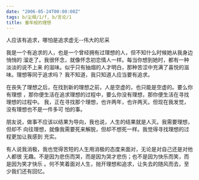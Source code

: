```yaml
---
date: "2006-05-24T00:00:00Z"
tags: b/尘烟/1/f, b/言论/1
title: 童年般的理想
---
```


人应该有追求，哪怕是追求虚无--伟大的尼采

我是一个有追求的人，也是一个曾经拥有过理想的人，但不知什么时候她从我身边悄悄的
溜走了。我很怀念，就像怀念初恋情人一样。每当你想到她时，都有一种淡淡的说不上来
的滋味。似乎只有抽烟的人才明白，那种苦涩中充满了喜悦的滋味。理想等同于追求吗？
我不知道，我只知道人应当要有追求。

在丧失了理想之后，在找到新的理想之前，人是空虚的，也只能是空虚的。要么你有理想
，那你便生活在追求理想的过程中，要么你没有理想，那你便生活在寻找理想的过程中。
我，正在寻找那个理想，也许两年，也许两天。但现在我发觉，没有理想也不是一件多可
怕的事。

朋友说，做事不应该以结果为导向，我也说，人生的结果就是人灭。我需要理想，但却不
向往理想，就像我需要死来解脱，但却不想死一样。我觉得寻找理想的过程更加让我感到
充实。

有人说我消极，我也觉得苦短的人生用消极的态度来面对，无论是对自己还是对他人都很
无趣。不是因为悲伤而哭，而是因为哭才悲伤；也不是因为快乐而笑，而是因为笑才快乐
。何不笑着面对人生，抛开理想和追求，让失去的随风而去，至少我们还有回忆。

